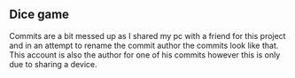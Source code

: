 ## Dice game
Commits are a bit messed up as I shared my pc with a friend for this project and in an attempt to rename the commit author the commits look like that.<br/>
This account is also the author for one of his commits however this is only due to sharing a device.
